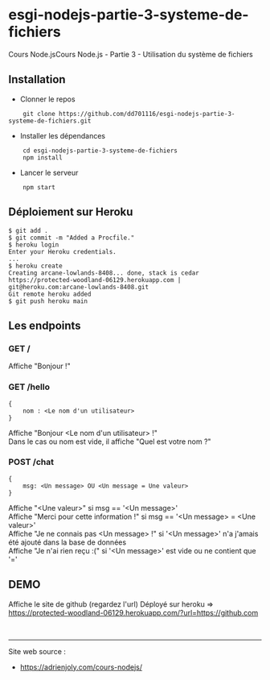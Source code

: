# esgi-nodejs-partie-3-systeme-de-fichiers
Cours Node.jsCours Node.js - Partie 3 - Utilisation du système de fichiers

## Installation

- Clonner le repos
```
    git clone https://github.com/dd701116/esgi-nodejs-partie-3-systeme-de-fichiers.git
```

- Installer les dépendances
```
    cd esgi-nodejs-partie-3-systeme-de-fichiers
    npm install
```

- Lancer le serveur
```
    npm start
```

## Déploiement sur Heroku

```
$ git add .
$ git commit -m "Added a Procfile."
$ heroku login
Enter your Heroku credentials.
...
$ heroku create
Creating arcane-lowlands-8408... done, stack is cedar
https://protected-woodland-06129.herokuapp.com | git@heroku.com:arcane-lowlands-8408.git
Git remote heroku added
$ git push heroku main
```

## Les endpoints

### GET /
Affiche "Bonjour !"

### GET /hello
```
{
    nom : <Le nom d'un utilisateur>
}
```
Affiche "Bonjour \<Le nom d\'un utilisateur\> !"<br>
Dans le cas ou nom est vide, il affiche "Quel est votre nom ?"

### POST /chat
```
{
    msg: <Un message> OU <Un message = Une valeur>
}
```
Affiche "<Une valeur\>" si msg == '<Un message\>'<br>
Affiche "Merci pour cette information !" si msg == '<Un message\> = <Une valeur\>'<br>
Affiche "Je ne connais pas <Un message\> !" si '<Un message\>' n'a j'amais été ajouté dans la base de données<br>
Affiche "Je n'ai rien reçu :(" si '<Un message\>' est vide ou ne contient que '='

## DEMO

Affiche le site de github (regardez l'url)
Déployé sur heroku => https://protected-woodland-06129.herokuapp.com/?url=https://github.com

<br>
<hr>

Site web source :
- https://adrienjoly.com/cours-nodejs/
